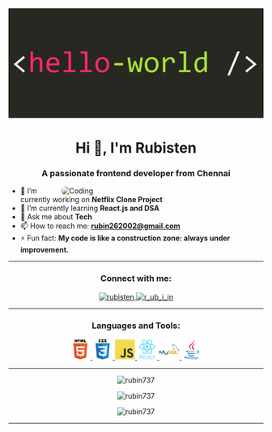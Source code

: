 <div align="center">
  <img src="https://github.com/Rubin737/Rubin737/blob/main/panel/cod1.jpg?raw=true" alt="panel" />
</div>


<h1 align="center">Hi 👋, I'm Rubisten</h1>
<h3 align="center">A passionate frontend developer from Chennai</h3>

<img align="right" alt="Coding" width="400" style="border-radius: 40px" src="https://cdn.dribbble.com/users/1162077/screenshots/3848914/programmer.gif">

- 🔭 I’m currently working on **Netflix Clone Project**
- 🌱 I’m currently learning **React.js and DSA**
- 💬 Ask me about **Tech**
- 📫 How to reach me: **rubin262002@gmail.com**
- ⚡ Fun fact: **My code is like a construction zone: always under improvement.**

---

<h3 align="center">Connect with me:</h3>
<p align="center">
  <a href="https://linkedin.com/in/rubisten" target="blank">
    <img align="center" src="https://raw.githubusercontent.com/rahuldkjain/github-profile-readme-generator/master/src/images/icons/Social/linked-in-alt.svg" alt="rubisten" height="30" width="40" />
  </a>
  <a href="https://instagram.com/r_ub_i_in" target="blank">
    <img align="center" src="https://raw.githubusercontent.com/rahuldkjain/github-profile-readme-generator/master/src/images/icons/Social/instagram.svg" alt="r_ub_i_in" height="30" width="40" />
  </a>
</p>

---

<h3 align="center">Languages and Tools:</h3>
<p align="center">
  <!-- HTML -->
  <a href="https://www.w3.org/html/" target="_blank" rel="noreferrer">
    <img src="https://raw.githubusercontent.com/devicons/devicon/master/icons/html5/html5-original-wordmark.svg" alt="html5" width="40" height="40"/>
  </a>
  <!-- CSS -->
  <a href="https://www.w3schools.com/css/" target="_blank" rel="noreferrer">
    <img src="https://raw.githubusercontent.com/devicons/devicon/master/icons/css3/css3-original-wordmark.svg" alt="css3" width="40" height="40"/>
  </a>
  <!-- JavaScript -->
  <a href="https://developer.mozilla.org/en-US/docs/Web/JavaScript" target="_blank" rel="noreferrer">
    <img src="https://raw.githubusercontent.com/devicons/devicon/master/icons/javascript/javascript-original.svg" alt="javascript" width="40" height="40"/>
  </a>
  <!-- React -->
  <a href="https://reactjs.org/" target="_blank" rel="noreferrer">
    <img src="https://raw.githubusercontent.com/devicons/devicon/master/icons/react/react-original-wordmark.svg" alt="react" width="40" height="40"/>
  </a>
  <!-- SQL -->
  <a href="https://www.mysql.com/" target="_blank" rel="noreferrer">
    <img src="https://raw.githubusercontent.com/devicons/devicon/master/icons/mysql/mysql-original-wordmark.svg" alt="mysql" width="40" height="40"/>
  </a>
  <!-- Java -->
  <a href="https://www.java.com" target="_blank" rel="noreferrer">
    <img src="https://raw.githubusercontent.com/devicons/devicon/master/icons/java/java-original.svg" alt="java" width="40" height="40"/>
  </a>
</p>

---

<div align="center">
  <!-- Most Used Languages -->
  <p>
    <img src="https://github-readme-stats.vercel.app/api/top-langs?username=rubin737&show_icons=true&locale=en&layout=compact" alt="rubin737" />
  </p>
  
  <!-- GitHub Overall Stats -->
  <p>
    <img src="https://github-readme-stats.vercel.app/api?username=rubin737&show_icons=true&locale=en" alt="rubin737" />
  </p>
  
  <!-- GitHub Streak Stats -->
  <p>
    <img src="https://github-readme-streak-stats.herokuapp.com/?user=rubin737&" alt="rubin737" />
  </p>
</div>

---
